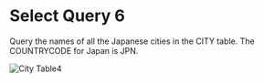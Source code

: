 # Select Query 6
Query the names of all the Japanese cities in the CITY table. The COUNTRYCODE for Japan is JPN.

![City Table4](https://s3.amazonaws.com/hr-challenge-images/8137/1449729804-f21d187d0f-CITY.jpg)